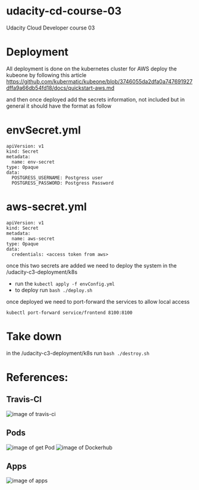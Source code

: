 # udacity-cd-course-03
Udacity Cloud Developer course 03

# Deployment
All deployment is done on the kubernetes cluster
for AWS deploy the kubeone by following this article
https://github.com/kubermatic/kubeone/blob/3746055da2dfa0a747691927dffa9a66db54fd18/docs/quickstart-aws.md

and then once deployed add the secrets information, not included but in general it should have the format as follow

# envSecret.yml
```
apiVersion: v1
kind: Secret
metadata:
  name: env-secret
type: Opaque
data:
  POSTGRESS_USERNAME: Postgress user
  POSTGRESS_PASSWORD: Postgress Password
```
# aws-secret.yml
```
apiVersion: v1
kind: Secret
metadata:
  name: aws-secret
type: Opaque
data:
  credentials: <access token from aws>
 ```

 once this two secrets are added we need to deploy the system
 in the /udacity-c3-deployment/k8s
 - run the ```kubectl apply -f envConfig.yml```
 - to deploy run ```bash ./deploy.sh ```

 once deployed we need to port-forward the services to allow local access
 
 ```
 kubectl port-forward service/frontend 8100:8100
 ```

 # Take down
 in the /udacity-c3-deployment/k8s run 
 ```bash ./destroy.sh ```

# References:
## Travis-CI
![image of travis-ci](../master/screenshots/udacity-03-1.Travis.png?raw=true)

## Pods
![image of get Pod](../master/screenshots/udacity-03-3.Pods.png?raw=true)
![image of Dockerhub](../master/screenshots/udacity-03-3a.dockerhub.png?raw=true)


## Apps
![image of apps](../master/screenshots/udacity-03-4.apps.png?raw=true)